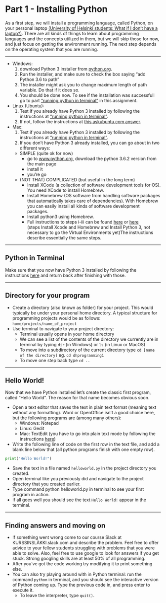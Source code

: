 # Part 1 - Installing Python

As a first step, we will install a programming language, called Python, on your personal laptop [(University of Helsinki students: What if I don’t have a laptop?)](./using_cubbli.md). There are all kinds of things to learn about programming languages and the concepts utilized in them, but we will skip those for now, and just focus on getting the environment running. The next step depends on the operating system that you are running. 

---

* Windows:
  1. download Python 3 installer from  [python.org](https://www.python.org/ftp/python/3.6.2/python-3.6.2-amd64.exe).
  2. Run the installer, and make sure to check the box saying “add Python 3.6 to path”
  3. The installer might ask you to change maximum length of path variable. Do that if it does so.
  4. You should be done now. To see if the installation was successfull go to part [“running python in terminal”](./python_terminal.md) in this assignment.
* Linux (Ubuntu):
  1. Test if you already have Python 3 installed by following the instructions at [“running python in terminal”](./python_terminal.md).
  2. If not, follow the instructions at [this askubuntu.com answer](https://askubuntu.com/questions/865554/how-do-i-install-python-3-6-using-apt-get).
* Mac:
  1. Test if you already have Python 3 installed by following the instructions at [“running python in terminal”](./python_terminal.md).
  2. If you don’t have Python 3 already installed, you can go about in two different ways:
    * SIMPLE (quite ok for now)
      * go to www.python.org, download the python 3.6.2 version from the main page
      * install it
      * you’re go
    * (NOT THAT) COMPLICATED (but useful in the long term)
      * Install XCode (a collection of software development tools for OS). You need XCode to install Homebrew.
      * Install Homebrew (OS software from handling software packages that automatically takes care of dependencies). With Homebrew you can easily install all kinds of software development packages.
      * Install python3 using Homebrew.
      * Full instructions to steps i-iii can be found [here](http://docs.python-guide.org/en/latest/starting/install3/osx/) or [here](http://www.marinamele.com/2014/07/install-python3-on-mac-os-x-and-use-virtualenv-and-virtualenvwrapper.html)  
      (steps Install Xcode and Homebrew and Install Python 3, not necessary to go the Virtual Environments yet)The instructions describe essentially the same steps.

---

## Python in Terminal

Make sure that you now have Python 3 installed by following the instructions [here](./python_terminal.md) and return back after finishing with those.

---

## Directory for your program

* Create a directory (also known as folder) for your project. This would typically be under your personal home directory. A typical structure for programming projects would be as follows: `home/projects/name_of_project`
* Use terminal to navigate to your project directory:
  * Terminal usually opens in your home directory
  * We can see a list of the contents of the directory we currently are in terminal by typing `dir` (in Windows) or `ls` (in Linux or MacOS)
  * To move into a subdirectory of the current directory type `cd [name of the directory]` eg. `cd dhprogramming1` 
  * To move one step back type `cd ..`

---

## Hello World!

Now that we have Python installed let’s create the classic first program, called “Hello World”. The reason for that name becomes obvious soon.

* Open a text editor that saves the text in plain text format (meaning text without any formatting). Word or OpenOffice isn’t a good choice here, but the following programs are (among many others):
  * Windows: Notepad
  * Linux: Gedit
  * Mac: TextEdit (you have to go into plain text mode by following the instructions [here](https://www.tekrevue.com/tip/textedit-plain-text-mode/))
* Write the following line of code on the first row in the text file, and add a blank line below that (all python programs finish with one empty row).  
```python
print("Hello World!")

```
* Save the text in a file named `helloworld.py` in the project directory you created. 
* Open terminal like you previously did and navigate to the project directory that you created earlier.
* Type command python helloworld.py in terminal to see your first program in action.
* If all goes well you should see the text `Hello World!` appear in the terminal.

---

## Finding answers and moving on

* If something went wrong come to our course Slack at KURSSINSLÄKKI.slack.com and describe the problem. Feel free to offer advice to your fellow students struggling with problems that you were able to solve. Also, feel free to use google to look for answers if you get stuck. Strong googling skills are at least 50% of all programming.
* After you’ve got the code working try modifying it to print something else.
* You can also try playing around with in Python terminal: run the command `python` in terminal, and you should see the interactive version of Python coming up. Type the previous code in, and press enter to execute it.
  * To leave the interpreter, type `quit()`.
